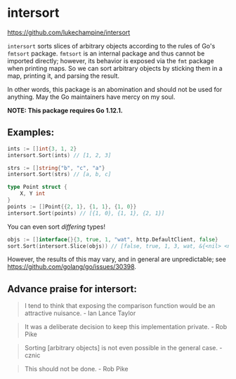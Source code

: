 # intersort

https://github.com/lukechampine/intersort

`intersort` sorts slices of arbitrary objects according to the rules of Go's
`fmtsort` package. `fmtsort` is an internal package and thus cannot be imported
directly; however, its behavior is exposed via the `fmt` package when printing
maps. So we can sort arbitrary objects by sticking them in a map, printing it,
and parsing the result.

In other words, this package is an abomination and should not be used for
anything. May the Go maintainers have mercy on my soul.

**NOTE: This package requires Go 1.12.1.**

## Examples:

```go
ints := []int{3, 1, 2}
intersort.Sort(ints) // [1, 2, 3]

strs := []string{"b", "c", "a"}
intersort.Sort(strs) // [a, b, c]

type Point struct {
    X, Y int
}
points := []Point{{2, 1}, {1, 1}, {1, 0}}
intersort.Sort(points) // [{1, 0}, {1, 1}, {2, 1}]
```

You can even sort *differing* types!

```go
objs := []interface{}{3, true, 1, "wat", http.DefaultClient, false}
sort.Sort(intersort.Slice(objs)) // [false, true, 1, 3, wat, &{<nil> <nil> <nil> 0s}]
```

However, the results of this may vary, and in general are unpredictable; see
https://github.com/golang/go/issues/30398.


## Advance praise for intersort:

> I tend to think that exposing the comparison function would be an attractive nuisance. - Ian Lance Taylor

> It was a deliberate decision to keep this implementation private. - Rob Pike

> Sorting [arbitrary objects] is not even possible in the general case. - cznic

> This should not be done. - Rob Pike
